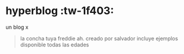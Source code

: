 # hyperblog :tw-1f403:
un blog x
> la concha tuya freddie ah.
> creado por salvador
> incluye ejemplos
> disponible todas las edades